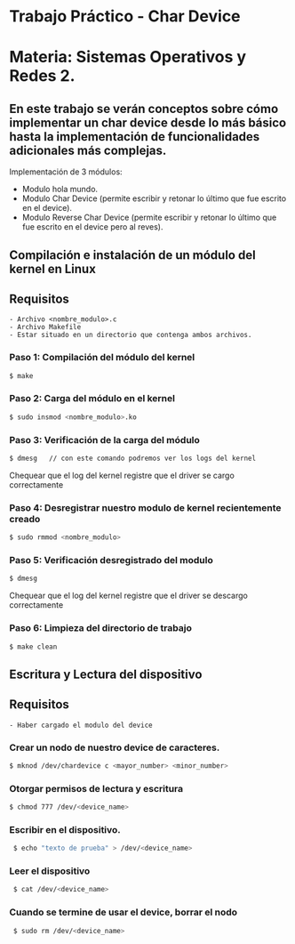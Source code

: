 # Trabajo Práctico - Char Device 
# Materia: Sistemas Operativos y Redes 2. 

En este trabajo se verán conceptos sobre cómo implementar un char device desde lo más básico hasta la implementación de funcionalidades adicionales más complejas.
--- 
Implementación de 3 módulos:
  - Modulo hola mundo.
  - Modulo Char Device (permite escribir y retonar lo último que fue escrito en el device).
  - Modulo Reverse Char Device (permite escribir y retonar lo último que fue escrito en el device pero al reves).


## Compilación e instalación de un módulo del kernel en Linux


## Requisitos

    - Archivo <nombre_modulo>.c
    - Archivo Makefile
    - Estar situado en un directorio que contenga ambos archivos.
    

### Paso 1: Compilación del módulo del kernel

```bash
$ make
```

### Paso 2: Carga del módulo en el kernel

```bash
$ sudo insmod <nombre_modulo>.ko
```

### Paso 3: Verificación de la carga del módulo
```bash
$ dmesg   // con este comando podremos ver los logs del kernel
```
Chequear que el log del kernel registre que el driver se cargo correctamente

### Paso 4: Desregistrar nuestro modulo de kernel recientemente creado
```bash
$ sudo rmmod <nombre_modulo>
```

### Paso 5: Verificación desregistrado del modulo
```bash
$ dmesg
```

Chequear que el log del kernel registre que el driver se descargo correctamente

### Paso 6: Limpieza del directorio de trabajo
```bash
$ make clean
```

## Escritura y Lectura del dispositivo

## Requisitos
    - Haber cargado el modulo del device
    
### Crear un nodo de nuestro device de caracteres.

```bash
$ mknod /dev/chardevice c <mayor_number> <minor_number>
```

### Otorgar permisos de lectura y escritura
```bash
$ chmod 777 /dev/<device_name>
```

### Escribir en el dispositivo.
```bash
 $ echo "texto de prueba" > /dev/<device_name>
```

### Leer el dispositivo
```bash
 $ cat /dev/<device_name>
```

### Cuando se termine de usar el device, borrar el nodo 
```bash
 $ sudo rm /dev/<device_name>
```


